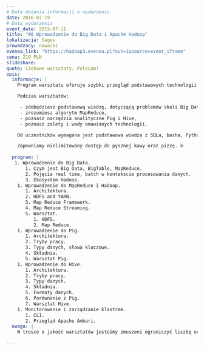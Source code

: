 ```yaml
---
# Data dodania informacji o wydarzeniu
date: 2016-07-19
# Data wydarzenia
event_date: 2015-07-11
title: "#8 Wprowadzenie do Big Data i Apache Hadoop"
lokalizacja: Sages
prowadzacy: nowacki
evenea_link: "https://hadoop3.evenea.pl?out=1&source=event_iframe"
cena: 219 PLN
slideshare:
quote: Ciekawe warsztaty. Polecam!
opis:
  informacje: |
    Program warsztatu oferuje szybki przegląd podstawowych technologii z ekosystemu Apache Hadoop. Oprócz prezentacji, dla uczestników jest przygotowany warsztat, gdzie w praktyce będą mieli okazję samodzielnie eksplorować zbiory danych.

    Podczas warsztatów:

     - zdobędziesz podstawową wiedzę, dotyczącą problemów skali Big Data,
     - zrozumiesz algorytm MapReduce,
     - poznasz narzędzia analityczne Pig i Hive,
     - poznasz zalety i wady omawianych technologii.

    Od uczestników wymagana jest podstawowa wiedza z SQLa, basha, Pythona (lub innego języka skryptowego) oraz Javy. Uczestnicy w trakcie zajęć korzystają z własnego sprzętu (wymagany komputer z min. 6GB RAM i procesorem Intel i5 lub nowszym/podobnym).

    Zapewniamy nielimitowany dostęp do pysznej kawy oraz pizzę. ☺
          
  program: |
   1. Wprowadzenie do Big Data.
       1. Czym jest Big Data, BigTable, MapReduce.
       2. Pojęcia real time, batch w kontekście procesowania danych.
       3. Ekosystem Hadoop.
    1. Wprowadzenie do MapReduce i Hadoop.
       1. Architektura.
       2. HDFS and YARN.
       3. Map Reduce Framework.
       4. Map Reduce Streaming.
       5. Warsztat.
          1. HDFS.
          2. Map Reduce.
    1. Wprowadzenie do Pig.
       1. Architektura.
       2. Tryby pracy.           
       3. Typy danych, słowa kluczowe.
       4. Składnia.            
       5. Warsztat Pig.
    1. Wprowadzenie do Hive.
       1. Architektura.
       2. Tryby pracy.
       3. Typy danych.
       4. Składnia.
       5. Formaty danych.
       6. Porównanie z Pig.
       7. Warsztat Hive.
    1. Monitorowanie i zarządzanie klastrem.  
       1. CLI.
       2. Przegląd Apache Ambari.
  uwaga: |
    W trosce o jakość warsztatów jesteśmy zmuszeni ograniczyć liczbę uczestników. **Kwalifikacja odbywa się na podstawie odpowiedzi udzielonych w formularzu zgłoszeniowym oraz - w dalszym kroku - kolejności zgłoszeń.** Potwierdzenie udziału w warsztatach wraz z instrukcją przygotowania środowiska otrzymasz najpóźniej na 7 dni przed planowaną datą wydarzenia.

---
```

